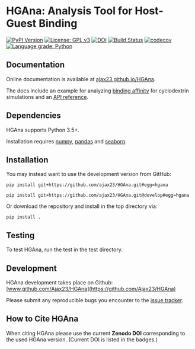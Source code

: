# HGAna: Analysis Tool for Host-Guest Binding

[![PyPI Version](https://img.shields.io/badge/PyPI-0.1.0-orange)](https://pypi.org/project/HGAna/)
[![License: GPL v3](https://img.shields.io/badge/License-GPLv3-blue.svg)](https://github.com/Ajax23/HGAna/blob/master/LICENSE)
[![DOI](https://zenodo.org/badge/DOI/10.5281/zenodo.4525195.svg)](https://doi.org/10.5281/zenodo.XXXXXXX)
[![Build Status](https://travis-ci.com/Ajax23/HGAna.svg?branch=master)](https://travis-ci.com/Ajax23/HGAna)
[![codecov](https://codecov.io/gh/Ajax23/HGAna/branch/master/graph/badge.svg)](https://codecov.io/gh/Ajax23/HGAna)
[![Language grade: Python](https://img.shields.io/lgtm/grade/python/g/Ajax23/HGAna.svg?logo=lgtm&logoWidth=18)](https://lgtm.com/projects/g/Ajax23/HGAna/context:python)

## Documentation

Online documentation is available at [ajax23.github.io/HGAna](http://ajax23.github.io/HGAna).

The docs include an example for analyzing [binding affinity](http://ajax23.github.io/HGAna/affinity.html) for cyclodextrin simulations and an [API reference](http://ajax23.github.io/HGAna/api.html).


## Dependencies

HGAna supports Python 3.5+.

Installation requires [numpy](https://pypi.org/project/numpy/), [pandas](https://pypi.org/project/pandas/) and  [seaborn](https://pypi.org/project/seaborn/).


## Installation

You may instead want to use the development version from GitHub:

    pip install git+https://github.com/ajax23/HGAna.git#egg=hgana

    pip install git+https://github.com/ajax23/HGAna.git@develop#egg=hgana

Or download the repository and install in the top directory via:

    pip install .


## Testing

To test HGAna, run the test in the test directory.


## Development

HGAna development takes place on Github: [www.github.com/Ajax23/HGAna](https://github.com/Ajax23/HGAna)

Please submit any reproducible bugs you encounter to the [issue tracker](https://github.com/Ajax23/HGAna/issues).


## How to Cite HGAna

When citing HGAna please use the current **Zenodo DOI** corresponding to the used HGAna version. (Current DOI is listed in the badges.)
